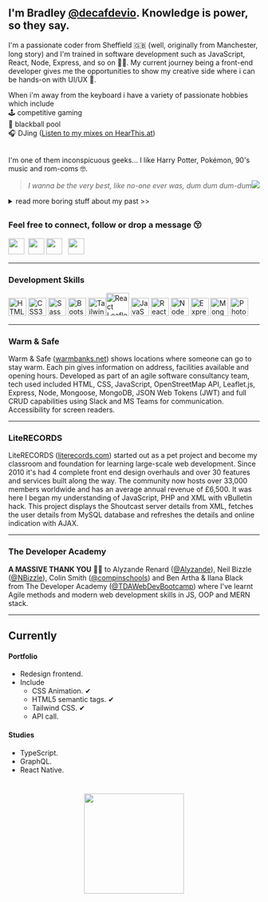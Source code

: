 ## I'm Bradley [@decafdevio](https://github.com/decafdevio). Knowledge is power, so they say.   

I'm a passionate coder from Sheffield 🇬🇧 (well, originally from Manchester, long story) and I'm trained in software development such as JavaScript, React, Node, Express, and so on 💪🏼. My current journey being a front-end developer gives me the opportunities to show my creative side where i can be hands-on with UI/UX 🎨.      

When i'm away from the keyboard i have a variety of passionate hobbies which include<br>
🕹 competitive gaming<br>
🎱 blackball pool<br>
🎧 DJing ([Listen to my mixes on HearThis.at](https://hearthis.at/enitial/))<br><br>

I'm one of them inconspicuous geeks... I like Harry Potter, Pokémon, 90's music and rom-coms 🤓.   
> *I wanna be the very best, like no-one ever was, dum dum dum-dum*<img src="https://github.com/clessg/pokesprite/blob/master/icons/pokeball/poke.png"/>  
<details closed>
<summary>read more boring stuff about my past >></summary>
<br>
  From school I had a thirst for knowledge in technology. Despite only a brief stint on a computer hardware course at Bury College i would later find mentorship and teaching from a close friend in Tony Higham. Tony taught me the fundamentals in Visual Basic 6 and in an era of Yahoo! chat rooms and MSN Messenger i would program social tools.  
<br/><br/>
  In 2004 I did a little web design training using Macromedia (Adobe CC <em>it's called these days</em> 🙄 ) learning HTML & CSS. My web design teacher Dave Jones (Pride Media, Middleton) introduced me to performing as a DJ and how to use Cool Edit Pro 2 <em>another Adobe product now</em> called Adobe Audition) and my life as a mashup artist and DJ began. Shortly after I created a community board using vBulletin software dedicated to music artists - LiteRECORDS (2010). Skip a decade or so and I wanted to return to coding so we're up-to-speed.
</details>

##   
### Feel free to connect, follow or drop a message 😚   
<p align="left"> <a href="https://www.linkedin.com/in/decafdevio" target="_blank" rel="noreferrer"><img src="https://raw.githubusercontent.com/danielcranney/readme-generator/main/public/icons/socials/linkedin.svg" width="32" height="32" /></a>&nbsp; <a href="https://www.twitter.com/decafdevio" target="_blank" rel="noreferrer"><img src="https://raw.githubusercontent.com/danielcranney/readme-generator/main/public/icons/socials/twitter.svg" width="32" height="32" /></a> <a href="https://www.facebook.com/decafdevio" target="_blank" rel="noreferrer"><img src="https://raw.githubusercontent.com/danielcranney/readme-generator/main/public/icons/socials/facebook.svg" width="32" height="32" /></a> &nbsp;&nbsp;<a href="https://dev.to/decafdevio" target="_blank" rel="noreferrer"><img src="https://raw.githubusercontent.com/danielcranney/readme-generator/main/public/icons/socials/devdotto.svg" width="32" height="32" /></a> </p>

---
### Development Skills

<p align="left"> <a href="https://developer.mozilla.org/en-US/docs/Glossary/HTML5" target="_blank" rel="noreferrer"><img src="https://raw.githubusercontent.com/danielcranney/readme-generator/main/public/icons/skills/html5-colored.svg" width="36" height="36" alt="HTML5" /></a> <a href="https://www.w3.org/TR/CSS/#css" target="_blank" rel="noreferrer"><img src="https://raw.githubusercontent.com/danielcranney/readme-generator/main/public/icons/skills/css3-colored.svg" width="36" height="36" alt="CSS3" /></a> <a href="https://sass-lang.com/" target="_blank" rel="noreferrer"><img src="https://raw.githubusercontent.com/danielcranney/readme-generator/main/public/icons/skills/sass-colored.svg" width="36" height="36" alt="Sass" /></a> <a href="https://getbootstrap.com/" target="_blank" rel="noreferrer"><img src="https://raw.githubusercontent.com/danielcranney/readme-generator/main/public/icons/skills/bootstrap-colored.svg" width="36" height="36" alt="Bootstrap" /></a>  <a href="https://tailwindcss.com/" target="_blank" rel="noreferrer"><img src="https://raw.githubusercontent.com/danielcranney/readme-generator/main/public/icons/skills/tailwindcss-colored.svg" width="36" height="36" alt="TailwindCSS" /></a><a href="https://react-leaflet.js.org" target="_blank" rel="noreferrer"><img src="https://react-leaflet.js.org/img/logo.svg" width="46" height="46" alt="React Leaflet" /></a> <a href="https://developer.mozilla.org/en-US/docs/Web/JavaScript" target="_blank" rel="noreferrer"><img src="https://raw.githubusercontent.com/danielcranney/readme-generator/main/public/icons/skills/javascript-colored.svg" width="36" height="36" alt="JavaScript" /></a> <a href="https://reactjs.org/" target="_blank" rel="noreferrer"><img src="https://raw.githubusercontent.com/danielcranney/readme-generator/main/public/icons/skills/react-colored.svg" width="36" height="36" alt="React" /></a> <a href="https://nodejs.org/en/" target="_blank" rel="noreferrer"><img src="https://raw.githubusercontent.com/danielcranney/readme-generator/main/public/icons/skills/nodejs-colored.svg" width="36" height="36" alt="NodeJS" /></a> <a href="https://expressjs.com/" target="_blank" rel="noreferrer"><img src="https://raw.githubusercontent.com/danielcranney/readme-generator/main/public/icons/skills/express-colored.svg" width="36" height="36" alt="Express" /></a> <a href="https://www.mongodb.com/" target="_blank" rel="noreferrer"><img src="https://raw.githubusercontent.com/danielcranney/readme-generator/main/public/icons/skills/mongodb-colored.svg" width="36" height="36" alt="MongoDB" /></a> <a href="https://www.adobe.com/uk/products/photoshop.html" target="_blank" rel="noreferrer"><img src="https://raw.githubusercontent.com/danielcranney/readme-generator/main/public/icons/skills/photoshop-colored.svg" width="36" height="36" alt="Photoshop" /></a> </p> 

---
### Warm & Safe
Warm & Safe ([warmbanks.net](https://warmbanks.net)) shows locations where someone can go to stay warm. Each pin gives information on address, facilities available and opening hours. Developed as part of an agile software consultancy team, tech used included HTML, CSS, JavaScript, OpenStreetMap API, Leaflet.js, Express, Node, Mongoose, MongoDB, JSON Web Tokens (JWT) and full CRUD capabilities using Slack and MS Teams for communication. Accessibility for screen readers.  

---
### LiteRECORDS
LiteRECORDS ([literecords.com](https://literecords.com)) started out as a pet project and become my classroom and foundation for learning large-scale web development. Since 2010 it's had 4 complete front end design overhauls and over 30 features and services built along the way. The community now hosts over 33,000 members worldwide and has an average annual revenue of £6,500. It was here I began my understanding of JavaScript, PHP and XML with vBulletin hack. This project displays the Shoutcast server details from XML, fetches the user details from MySQL database and refreshes the details and online indication with AJAX.   

---
### The Developer Academy
**A MASSIVE THANK YOU** 🙏🏼 to Alyzande Renard ([@Alyzande](https://github.com/Alyzande)), Neil Bizzle ([@NBizzle](https://github.com/NBizzell)), Colin Smith ([@compinschools](https://github.com/compinschools)) and Ben Artha & Ilana Black from The Developer Academy ([@TDAWebDevBootcamp](https://github.com/TDAWebDevBootcamp)) where I've learnt Agile methods and modern web development skills in JS, OOP and MERN stack.   

---
## Currently   

#### Portfolio   
* Redesign frontend.
* Include
  - CSS Animation. ✔︎
  - HTML5 semantic tags. ✔︎
  - Tailwind CSS. ✔︎
  - API call.
   
#### Studies   
* TypeScript.
* GraphQL.
* React Native.

##   
<h1 align ="center" ><a href="https://www.buymeacoffee.com/decafdev"><img src="https://cdn.buymeacoffee.com/buttons/v2/default-yellow.png" width="200" /></a></h1>
